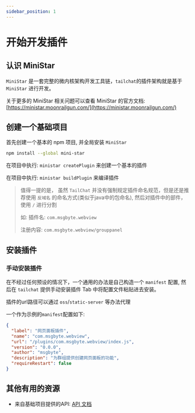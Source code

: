 ```yaml
---
sidebar_position: 1
---
```


# 开始开发插件

## 认识 MiniStar

`MiniStar` 是一套完整的微内核架构开发工具链，`tailchat`的插件架构就是基于 `MiniStar` 进行开发。

关于更多的 MiniStar 相关问题可以查看 MiniStar 的官方文档: [https://ministar.moonrailgun.com/](https://ministar.moonrailgun.com/)

## 创建一个基础项目

首先创建一个基本的 npm 项目, 并全局安装 `MiniStar`

```bash
npm install --global mini-star
```

在项目中执行: `ministar createPlugin` 来创建一个基本的插件

在项目中执行: `ministar buildPlugin` 来编译插件

> 值得一提的是， 虽然 `TailChat` 并没有强制规定插件命名规范，但是还是推荐使用 `反域名` 的命名方式(类似于java中的包命名), 然后对插件中的部件，使用 `/` 进行分割
> 
> 如:
> 插件名: `com.msgbyte.webview`
>
> 注册内容: `com.msgbyte.webview/grouppanel`

## 安装插件

### 手动安装插件

在不经过任何预设的情况下，一个通用的办法是自己构造一个 `manifest` 配置, 然后在 `tailchat` 提供手动安装插件 Tab 中将配置文件粘贴进去安装。

插件的url路径可以通过 `oss`/`static-server` 等办法代理

一个作为示例的`manifest`配置如下:

```json
{
  "label": "网页面板插件",
  "name": "com.msgbyte.webview",
  "url": "/plugins/com.msgbyte.webview/index.js",
  "version": "0.0.0",
  "author": "msgbyte",
  "description": "为群组提供创建网页面板的功能",
  "requireRestart": false
}
```

## 其他有用的资源

- 来自基础项目提供的API: [API 文档](./api/common)
